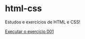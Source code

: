 # html-css
Estudos e exercícios de HTML e CSS!

<a href="https://detoffolgui.github.io/html-css/Exercícios/Ex001/index.html">Executar o exercício 001</a>
